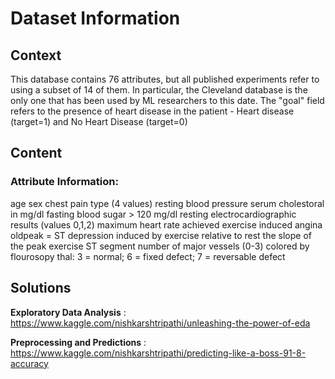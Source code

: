 
# Dataset Information

## Context
This database contains 76 attributes, but all published experiments refer to using a subset of 14 of them. In particular, the Cleveland database is the only one that has been used by ML researchers to
this date. The "goal" field refers to the presence of heart disease in the patient - Heart disease (target=1) and No Heart Disease (target=0)
## Content

### Attribute Information:

age
sex
chest pain type (4 values)
resting blood pressure
serum cholestoral in mg/dl
fasting blood sugar > 120 mg/dl
resting electrocardiographic results (values 0,1,2)
maximum heart rate achieved
exercise induced angina
oldpeak = ST depression induced by exercise relative to rest
the slope of the peak exercise ST segment
number of major vessels (0-3) colored by flourosopy
thal: 3 = normal; 6 = fixed defect; 7 = reversable defect



## Solutions

**Exploratory Data Analysis** : https://www.kaggle.com/nishkarshtripathi/unleashing-the-power-of-eda
  
**Preprocessing and Predictions** : https://www.kaggle.com/nishkarshtripathi/predicting-like-a-boss-91-8-accuracy
